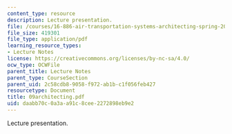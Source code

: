 ```yaml
---
content_type: resource
description: Lecture presentation.
file: /courses/16-886-air-transportation-systems-architecting-spring-2004/daabb70c0a3aa91c8cee2272898eb9e2_09architecting.pdf
file_size: 419301
file_type: application/pdf
learning_resource_types:
- Lecture Notes
license: https://creativecommons.org/licenses/by-nc-sa/4.0/
ocw_type: OCWFile
parent_title: Lecture Notes
parent_type: CourseSection
parent_uid: 2c58cdb8-9058-f972-ab1b-c1f056feb427
resourcetype: Document
title: 09architecting.pdf
uid: daabb70c-0a3a-a91c-8cee-2272898eb9e2
---
```

Lecture presentation.